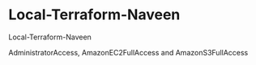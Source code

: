 # Local-Terraform-Naveen
Local-Terraform-Naveen

AdministratorAccess, AmazonEC2FullAccess and AmazonS3FullAccess

